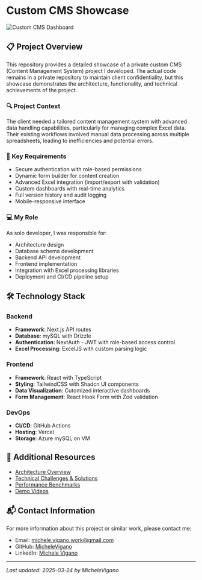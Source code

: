 # Custom CMS Showcase

![Custom CMS Dashboard](https://mikevigano.com/_next/image?url=%2Fproduct_images%2Fcms.png&w=1920&q=75)

## 📋 Project Overview

This repository provides a detailed showcase of a private custom CMS (Content Management System) project I developed. The actual code remains in a private repository to maintain client confidentiality, but this showcase demonstrates the architecture, functionality, and technical achievements of the project.

### 🔍 Project Context

The client needed a tailored content management system with advanced data handling capabilities, particularly for managing complex Excel data. Their existing workflows involved manual data processing across multiple spreadsheets, leading to inefficiencies and potential errors.

### 🎯 Key Requirements

- Secure authentication with role-based permissions
- Dynamic form builder for content creation
- Advanced Excel integration (import/export with validation)
- Custom dashboards with real-time analytics
- Full version history and audit logging
- Mobile-responsive interface

### 💻 My Role

As solo developer, I was responsible for:
- Architecture design
- Database schema development
- Backend API development
- Frontend implementation
- Integration with Excel processing libraries
- Deployment and CI/CD pipeline setup

## 🛠️ Technology Stack

### Backend
- **Framework**: Next.js API routes
- **Database**: mySQL with Drizzle
- **Authentication**: NextAuth - JWT with role-based access control
- **Excel Processing**: ExcelJS with custom parsing logic

### Frontend
- **Framework**: React with TypeScript
- **Styling**: TailwindCSS with Shadcn UI components
- **Data Visualization**: Cutomized interactive dashboards
- **Form Management**: React Hook Form with Zod validation

### DevOps
- **CI/CD**: GitHub Actions
- **Hosting**: Vercel
- **Storage**: Azure mySQL on VM

## 🔗 Additional Resources

- [Architecture Overview](./architecture-diagram.png)
- [Technical Challenges & Solutions](./technical-challenges.md)
- [Performance Benchmarks](./performance-benchmarks.md)
- [Demo Videos](./demo-videos)

## 📬 Contact Information

For more information about this project or similar work, please contact me:

- Email: [michele.vigano.work@gmail.com](mailto:michele.vigano.work@gmail.com)
- GitHub: [MicheleVigano](https://github.com/MicheleVigano)
- LinkedIn: [Michele Vigano](https://www.linkedin.com/in/michelevigano/)

---

*Last updated: 2025-03-24 by MicheleVigano*
